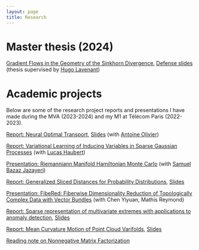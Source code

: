 ```yaml
---
layout: page
title: Research
---
```


# Master thesis (2024)

[Gradient Flows in the Geometry of the Sinkhorn Divergence](assets/pdf/sinkhorn_flows.pdf), [Defense slides](assets/pdf/sinkhorn_flows_slides.pdf) (thesis supervised by [Hugo Lavenant](https://hugolav.github.io))

# Academic projects

Below are some of the research project reports and presentations I have made during the MVA (2023-2024) and my M1 at Télécom Paris (2022-2023).

[Report: Neural Optimal Transport](assets/pdf/GenerativeModelingProjectHardionOlivier.pdf), [Slides](assets/pdf/GenerativeModelingPresentationHardionOlivier.pdf) (with [Antoine Olivier](https://www.linkedin.com/in/antoine-olivier-6248a5273/))

[Report: Variational Learning of Inducing Variables in Sparse Gaussian Processes](assets/pdf/4-Hardion-Haubert.pdf) (with [Lucas Haubert](https://www.linkedin.com/in/lucas-haubert-b668a421a/))

[Presentation: Riemanniann Manifold Hamiltonian Monte Carlo](assets/pdf/Compstats_Presentation.pdf) (with [Samuel Bazaz Jazayeri](https://www.linkedin.com/in/samuel-bazaz-jazayeri-a522b9200/))

[Report: Generalized Sliced Distances for Probability Distributions](assets/pdf/report_OT_HARDION.pdf), [Slides](assets/pdf/HARDION_Slides.pdf)

[Presentation: FibeRed: Fiberwise Dimensionality Reduction of Topologically Complex Data with Vector Bundles](assets/pdf/TDA__FibeRed.pdf) (with Chen Yiyuan, Mathis Reymond)

[Report: Sparse representation of multivariate extremes with applications to anomaly detection](assets/pdf/report_EVT_HARDION.pdf), [Slides](assets/pdf/EVT_Presentation.pdf)

[Report: Mean Curvature Motion of Point Cloud Varifolds](assets/pdf/report_GDA_HARDION.pdf), [Slides](assets/pdf/GDA_Presentation.pdf)

[Reading note on Nonnegative Matrix Factorization](assets/pdf/Reading_Note_NMF_HARDION.pdf)

